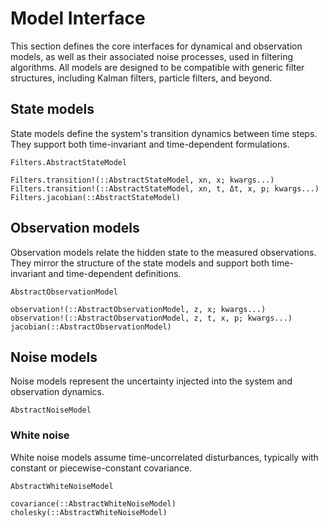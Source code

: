 # Model Interface

This section defines the core interfaces for dynamical and observation models, as well as 
their associated noise processes, used in filtering algorithms. All models are designed to 
be compatible with generic filter structures, including Kalman filters, particle filters, 
and beyond.

## State models

State models define the system's transition dynamics between time steps. 
They support both time-invariant and time-dependent formulations.


```@docs
Filters.AbstractStateModel
```

```@docs
Filters.transition!(::AbstractStateModel, xn, x; kwargs...)
Filters.transition!(::AbstractStateModel, xn, t, Δt, x, p; kwargs...)
Filters.jacobian(::AbstractStateModel)
```

## Observation models

Observation models relate the hidden state to the measured observations. 
They mirror the structure of the state models and support both time-invariant and 
time-dependent definitions.

```@docs
AbstractObservationModel
```

```@docs
observation!(::AbstractObservationModel, z, x; kwargs...)
observation!(::AbstractObservationModel, z, t, x, p; kwargs...)
jacobian(::AbstractObservationModel)
```

## Noise models

Noise models represent the uncertainty injected into the system and observation dynamics. 

```@docs
AbstractNoiseModel
```

### White noise

White noise models assume time-uncorrelated disturbances, typically with constant or 
piecewise-constant covariance.

```@docs
AbstractWhiteNoiseModel
```

```@docs
covariance(::AbstractWhiteNoiseModel)
cholesky(::AbstractWhiteNoiseModel)
```
